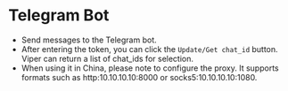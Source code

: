 # Telegram Bot

+ Send messages to the Telegram bot.
+ After entering the token, you can click the `Update/Get chat_id` button. Viper can return a list of chat_ids for selection.
+ When using it in China, please note to configure the proxy. It supports formats such as http:10.10.10.10:8000 or socks5:10.10.10.10:1080. 